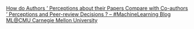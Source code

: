 [How do Authors ’ Perceptions about their Papers Compare with Co-authors ’ Perceptions and Peer-review Decisions ? – #MachineLearning Blog   ML@CMU   Carnegie Mellon University ](https://qi.tc/qi/24439)